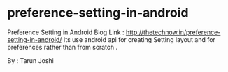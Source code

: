 # preference-setting-in-android
Preference Setting in Android
Blog Link : 
http://thetechnow.in/preference-setting-in-android/
Its use android api for creating Setting layout and for preferences rather than from scratch .

By :
Tarun Joshi
